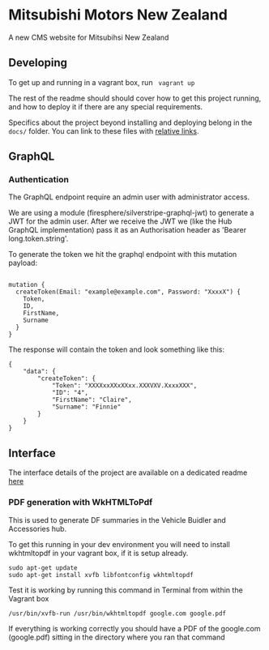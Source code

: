 # Mitsubishi Motors New Zealand

A new CMS website for Mitsubihsi New Zealand

## Developing

To get up and running in a vagrant box, run `  vagrant up `






The rest of the readme should should cover how to get this project running, and how to deploy it if there are any special requirements.

Specifics about the project beyond installing and deploying belong in the `docs/` folder. You can link to these files with [relative links](docs/how-to-markdown.md).






## GraphQL

### Authentication

The GraphQL endpoint require an admin user with administrator access.

We are using a module (firesphere/silverstripe-graphql-jwt) to generate a JWT for the admin user. After we receive the JWT we (like the Hub GraphQL
implementation) pass it as an Authorisation header as 'Bearer long.token.string'.

To generate the token we hit the graphql endpoint with this mutation payload:

```

mutation {
  createToken(Email: "example@example.com", Password: "XxxxX") {
    Token,
    ID,
    FirstName,
    Surname
  }
}

```


The response will contain the token and look something like this:

```
{
    "data": {
        "createToken": {
            "Token": "XXXXxxXXxXXxx.XXXVXV.XxxxXXX",
            "ID": "4",
            "FirstName": "Claire",
            "Surname": "Finnie"
        }
    }
}
```

## Interface

The interface details of the project are available on a dedicated readme [here](./themes/base/README.md)




### PDF generation with WkHTMLToPdf

This is used to generate DF summaries in the Vehicle Buidler and Accessories hub. 

To get this running in your dev environment you will need to install wkhtmltopdf in your vagrant box, if it is setup already.

	sudo apt-get update
	sudo apt-get install xvfb libfontconfig wkhtmltopdf

Test it is working by running this command in Terminal from within the Vagrant box

	/usr/bin/xvfb-run /usr/bin/wkhtmltopdf google.com google.pdf


If everything is working correctly you should have a PDF of the google.com (google.pdf) sitting in the directory where you ran that command


